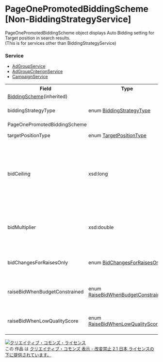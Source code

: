 # PageOnePromotedBiddingScheme [Non-BiddingStrategyService]
PageOnePromotedBiddingScheme object displays Auto Bidding setting for Target position in search results. <br>
(This is for services other than BiddingStrategyService)

### Service
+ [AdGroupService](../services/AdGroupService.md)
+ [AdGroupCriterionService](../services/AdGroupCriterionService.md)
+ [CampaignService](../services/CampaignService.md)

<table>
 <tr>
  <th>Field</th>
  <th>Type</th>
  <th>Description</th>
  <th>response</th>
  <th>get</th>
  <th>add</th>
  <th>set</th>
  <th>remove</th>
 </tr>
 <tr>
  <td colspan="8"><a href="./BiddingScheme_nonBiddingStrategy.md">BiddingScheme</a>(inherited)</td>
 </tr>
 <tr>
  <td>biddingStrategyType</td>
  <td>enum <a href="./BiddingStrategyType.md">BiddingStrategyType</a></td>
  <td>Type of Auto bidding.</td>
  <td>yes</td>
  <td>-</td>
  <td>-</td>
  <td>-</td>
  <td>-</td>
 </tr>
 <tr>
  <td colspan="8">PageOnePromotedBiddingScheme</td>
 </tr>
 <tr>
  <td>targetPositionType</td>
  <td>enum <a href="./TargetPositionType.md">TargetPositionType</a></a></td>
  <td>Position of Target.</td>
  <td>yes</td>
  <td>-</td>
  <td>-</td>
  <td>-</td>
  <td>-</td>
 </tr>
 <tr>
  <td>bidCeiling</td>
  <td>xsd:long</a></td>
  <td>Limit of bids (CPC).<br>* Limit range: 0 - 50000<br>* There will be no setting limit, if set as "0".</td>
  <td>yes</td>
  <td>-</td>
  <td>-</td>
  <td>-</td>
  <td>-</td>
 </tr>
 <tr>
  <td>bidMultiplier</td>
  <td>xsd:double</a></td>
  <td>Bid multiplier.<br>* Limit range: 0.10 - 10.00 (-90% - +900%)</td>
  <td>yes</td>
  <td>-</td>
  <td>-</td>
  <td>-</td>
  <td>-</td>
 </tr>
 <tr>
  <td>bidChangesForRaisesOnly</td>
  <td>enum <a href="./BidChangesForRaisesOnly.md">BidChangesForRaisesOnly</a></a></td>
  <td>Auto or Manual setting of bids (CPC).</td>
  <td>yes</td>
  <td>-</td>
  <td>-</td>
  <td>-</td>
  <td>-</td>
 </tr>
 <tr>
  <td>raiseBidWhenBudgetConstrained</td>
  <td>enum <a href="./RaiseBidWhenBudgetConstrained.md">RaiseBidWhenBudgetConstrained</a></a></td>
  <td>Bid raise setting from budget constraint.</td>
  <td>yes</td>
  <td>-</td>
  <td>-</td>
  <td>-</td>
  <td>-</td>
 </tr>
 <tr>
  <td>raiseBidWhenLowQualityScore</td>
  <td>enum <a href="./RaiseBidWhenLowQualityScore.md">RaiseBidWhenLowQualityScore</a></a></td>
  <td>Bid raise setting for low quality keywords.</td>
  <td>yes</td>
  <td>-</td>
  <td>-</td>
  <td>-</td>
  <td>-</td>
 </tr>
</table>

<a rel="license" href="http://creativecommons.org/licenses/by-nd/2.1/jp/"><img alt="クリエイティブ・コモンズ・ライセンス" style="border-width:0" src="https://i.creativecommons.org/l/by-nd/2.1/jp/88x31.png" /></a><br />この 作品 は <a rel="license" href="http://creativecommons.org/licenses/by-nd/2.1/jp/">クリエイティブ・コモンズ 表示 - 改変禁止 2.1 日本 ライセンスの下に提供されています。</a>
